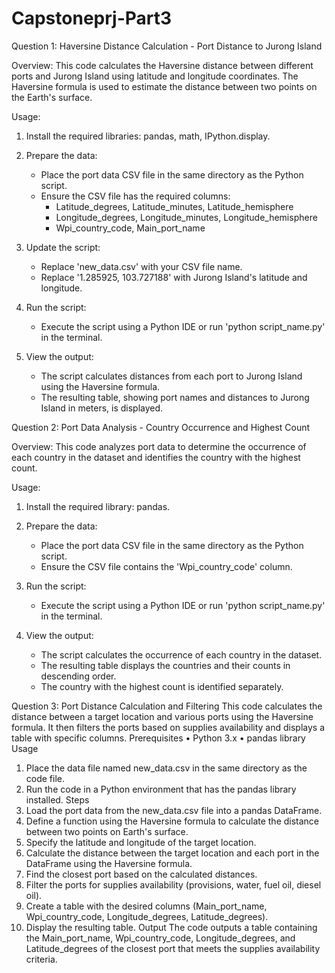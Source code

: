 # Capstoneprj-Part3

Question 1: Haversine Distance Calculation - Port Distance to Jurong Island

Overview:
This code calculates the Haversine distance between different ports and Jurong Island using latitude and longitude coordinates. The Haversine formula is used to estimate the distance between two points on the Earth's surface.

Usage:
1. Install the required libraries: pandas, math, IPython.display.

2. Prepare the data:
   - Place the port data CSV file in the same directory as the Python script.
   - Ensure the CSV file has the required columns:
     - Latitude_degrees, Latitude_minutes, Latitude_hemisphere
     - Longitude_degrees, Longitude_minutes, Longitude_hemisphere
     - Wpi_country_code, Main_port_name

3. Update the script:
   - Replace 'new_data.csv' with your CSV file name.
   - Replace '1.285925, 103.727188' with Jurong Island's latitude and longitude.

4. Run the script:
   - Execute the script using a Python IDE or run 'python script_name.py' in the terminal.

5. View the output:
   - The script calculates distances from each port to Jurong Island using the Haversine formula.
   - The resulting table, showing port names and distances to Jurong Island in meters, is displayed.


Question 2: Port Data Analysis - Country Occurrence and Highest Count

Overview:
This code analyzes port data to determine the occurrence of each country in the dataset and identifies the country with the highest count.

Usage:
1. Install the required library: pandas.

2. Prepare the data:
   - Place the port data CSV file in the same directory as the Python script.
   - Ensure the CSV file contains the 'Wpi_country_code' column.

3. Run the script:
   - Execute the script using a Python IDE or run 'python script_name.py' in the terminal.

4. View the output:
   - The script calculates the occurrence of each country in the dataset.
   - The resulting table displays the countries and their counts in descending order.
   - The country with the highest count is identified separately.

Question 3: Port Distance Calculation and Filtering
This code calculates the distance between a target location and various ports using the Haversine formula. It then filters the ports based on supplies availability and displays a table with specific columns.
Prerequisites
•	Python 3.x
•	pandas library
Usage
1.	Place the data file named new_data.csv in the same directory as the code file.
2.	Run the code in a Python environment that has the pandas library installed.
Steps
1.	Load the port data from the new_data.csv file into a pandas DataFrame.
2.	Define a function using the Haversine formula to calculate the distance between two points on Earth's surface.
3.	Specify the latitude and longitude of the target location.
4.	Calculate the distance between the target location and each port in the DataFrame using the Haversine formula.
5.	Find the closest port based on the calculated distances.
6.	Filter the ports for supplies availability (provisions, water, fuel oil, diesel oil).
7.	Create a table with the desired columns (Main_port_name, Wpi_country_code, Longitude_degrees, Latitude_degrees).
8.	Display the resulting table.
Output
The code outputs a table containing the Main_port_name, Wpi_country_code, Longitude_degrees, and Latitude_degrees of the closest port that meets the supplies availability criteria.

